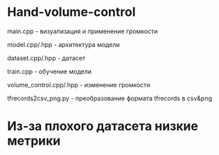 # Hand-volume-control

main.cpp - визуализация и применение громкости

model.cpp/.hpp - архитектура модели  

dataset.cpp/.hpp - датасет  

train.cpp - обучение модели  

volume_control.cpp/.hpp - изменение громкости

tfrecords2csv_png.py - преобразование формата tfrecords в csv&png

# Из-за плохого датасета низкие метрики
